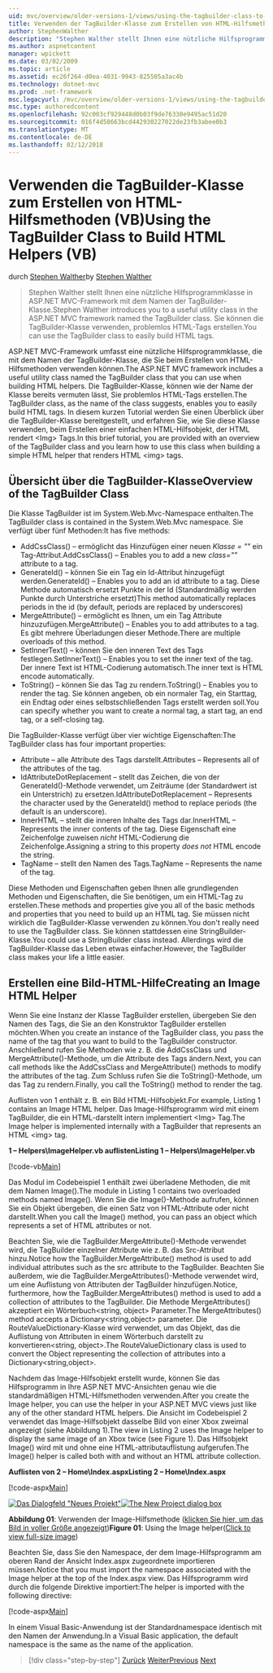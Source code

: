 ```yaml
---
uid: mvc/overview/older-versions-1/views/using-the-tagbuilder-class-to-build-html-helpers-vb
title: Verwenden der TagBuilder-Klasse zum Erstellen von HTML-Hilfsmethoden (VB) | Microsoft Docs
author: StephenWalther
description: "Stephen Walther stellt Ihnen eine nützliche Hilfsprogrammklasse in ASP.NET MVC-Framework mit dem Namen der TagBuilder-Klasse. Sie können einfach die TagBuilder-Klasse, um..."
ms.author: aspnetcontent
manager: wpickett
ms.date: 03/02/2009
ms.topic: article
ms.assetid: ec26f264-d0ea-4031-9943-825505a3ac4b
ms.technology: dotnet-mvc
ms.prod: .net-framework
msc.legacyurl: /mvc/overview/older-versions-1/views/using-the-tagbuilder-class-to-build-html-helpers-vb
msc.type: authoredcontent
ms.openlocfilehash: 92c003cf929448d0b03f9de76330e9495ac51d20
ms.sourcegitcommit: 016f4d58663bcd442930227022de23fb3abee0b3
ms.translationtype: MT
ms.contentlocale: de-DE
ms.lasthandoff: 02/12/2018
---
```

<a name="using-the-tagbuilder-class-to-build-html-helpers-vb"></a><span data-ttu-id="3ff46-104">Verwenden die TagBuilder-Klasse zum Erstellen von HTML-Hilfsmethoden (VB)</span><span class="sxs-lookup"><span data-stu-id="3ff46-104">Using the TagBuilder Class to Build HTML Helpers (VB)</span></span>
====================
<span data-ttu-id="3ff46-105">durch [Stephen Walther](https://github.com/StephenWalther)</span><span class="sxs-lookup"><span data-stu-id="3ff46-105">by [Stephen Walther](https://github.com/StephenWalther)</span></span>

> <span data-ttu-id="3ff46-106">Stephen Walther stellt Ihnen eine nützliche Hilfsprogrammklasse in ASP.NET MVC-Framework mit dem Namen der TagBuilder-Klasse.</span><span class="sxs-lookup"><span data-stu-id="3ff46-106">Stephen Walther introduces you to a useful utility class in the ASP.NET MVC framework named the TagBuilder class.</span></span> <span data-ttu-id="3ff46-107">Sie können die TagBuilder-Klasse verwenden, problemlos HTML-Tags erstellen.</span><span class="sxs-lookup"><span data-stu-id="3ff46-107">You can use the TagBuilder class to easily build HTML tags.</span></span>


<span data-ttu-id="3ff46-108">ASP.NET MVC-Framework umfasst eine nützliche Hilfsprogrammklasse, die mit dem Namen der TagBuilder-Klasse, die Sie beim Erstellen von HTML-Hilfsmethoden verwenden können.</span><span class="sxs-lookup"><span data-stu-id="3ff46-108">The ASP.NET MVC framework includes a useful utility class named the TagBuilder class that you can use when building HTML helpers.</span></span> <span data-ttu-id="3ff46-109">Die TagBuilder-Klasse, können wie der Name der Klasse bereits vermuten lässt, Sie problemlos HTML-Tags erstellen.</span><span class="sxs-lookup"><span data-stu-id="3ff46-109">The TagBuilder class, as the name of the class suggests, enables you to easily build HTML tags.</span></span> <span data-ttu-id="3ff46-110">In diesem kurzen Tutorial werden Sie einen Überblick über die TagBuilder-Klasse bereitgestellt, und erfahren Sie, wie Sie diese Klasse verwenden, beim Erstellen einer einfachen HTML-Hilfsobjekt, der HTML rendert &lt;Img&gt; Tags.</span><span class="sxs-lookup"><span data-stu-id="3ff46-110">In this brief tutorial, you are provided with an overview of the TagBuilder class and you learn how to use this class when building a simple HTML helper that renders HTML &lt;img&gt; tags.</span></span>

## <a name="overview-of-the-tagbuilder-class"></a><span data-ttu-id="3ff46-111">Übersicht über die TagBuilder-Klasse</span><span class="sxs-lookup"><span data-stu-id="3ff46-111">Overview of the TagBuilder Class</span></span>

<span data-ttu-id="3ff46-112">Die Klasse TagBuilder ist im System.Web.Mvc-Namespace enthalten.</span><span class="sxs-lookup"><span data-stu-id="3ff46-112">The TagBuilder class is contained in the System.Web.Mvc namespace.</span></span> <span data-ttu-id="3ff46-113">Sie verfügt über fünf Methoden:</span><span class="sxs-lookup"><span data-stu-id="3ff46-113">It has five methods:</span></span>

- <span data-ttu-id="3ff46-114">AddCssClass() – ermöglicht das Hinzufügen einer neuen *Klasse = ""* ein Tag-Attribut.</span><span class="sxs-lookup"><span data-stu-id="3ff46-114">AddCssClass() – Enables you to add a new *class=""* attribute to a tag.</span></span>
- <span data-ttu-id="3ff46-115">GenerateId() – können Sie ein Tag ein Id-Attribut hinzugefügt werden.</span><span class="sxs-lookup"><span data-stu-id="3ff46-115">GenerateId() – Enables you to add an id attribute to a tag.</span></span> <span data-ttu-id="3ff46-116">Diese Methode automatisch ersetzt Punkte in der Id (Standardmäßig werden Punkte durch Unterstriche ersetzt)</span><span class="sxs-lookup"><span data-stu-id="3ff46-116">This method automatically replaces periods in the id (by default, periods are replaced by underscores)</span></span>
- <span data-ttu-id="3ff46-117">MergeAttribute() – ermöglicht es Ihnen, um ein Tag Attribute hinzuzufügen.</span><span class="sxs-lookup"><span data-stu-id="3ff46-117">MergeAttribute() – Enables you to add attributes to a tag.</span></span> <span data-ttu-id="3ff46-118">Es gibt mehrere Überladungen dieser Methode.</span><span class="sxs-lookup"><span data-stu-id="3ff46-118">There are multiple overloads of this method.</span></span>
- <span data-ttu-id="3ff46-119">SetInnerText() – können Sie den inneren Text des Tags festlegen.</span><span class="sxs-lookup"><span data-stu-id="3ff46-119">SetInnerText() – Enables you to set the inner text of the tag.</span></span> <span data-ttu-id="3ff46-120">Der innere Text ist HTML-Codierung automatisch.</span><span class="sxs-lookup"><span data-stu-id="3ff46-120">The inner text is HTML encode automatically.</span></span>
- <span data-ttu-id="3ff46-121">ToString() – können Sie das Tag zu rendern.</span><span class="sxs-lookup"><span data-stu-id="3ff46-121">ToString() – Enables you to render the tag.</span></span> <span data-ttu-id="3ff46-122">Sie können angeben, ob ein normaler Tag, ein Starttag, ein Endtag oder eines selbstschließenden Tags erstellt werden soll.</span><span class="sxs-lookup"><span data-stu-id="3ff46-122">You can specify whether you want to create a normal tag, a start tag, an end tag, or a self-closing tag.</span></span>
  

<span data-ttu-id="3ff46-123">Die TagBuilder-Klasse verfügt über vier wichtige Eigenschaften:</span><span class="sxs-lookup"><span data-stu-id="3ff46-123">The TagBuilder class has four important properties:</span></span>

- <span data-ttu-id="3ff46-124">Attribute – alle Attribute des Tags darstellt.</span><span class="sxs-lookup"><span data-stu-id="3ff46-124">Attributes – Represents all of the attributes of the tag.</span></span>
- <span data-ttu-id="3ff46-125">IdAttributeDotReplacement – stellt das Zeichen, die von der GenerateId()-Methode verwendet, um Zeiträume (der Standardwert ist ein Unterstrich) zu ersetzen.</span><span class="sxs-lookup"><span data-stu-id="3ff46-125">IdAttributeDotReplacement – Represents the character used by the GenerateId() method to replace periods (the default is an underscore).</span></span>
- <span data-ttu-id="3ff46-126">InnerHTML – stellt die inneren Inhalte des Tags dar.</span><span class="sxs-lookup"><span data-stu-id="3ff46-126">InnerHTML – Represents the inner contents of the tag.</span></span> <span data-ttu-id="3ff46-127">Diese Eigenschaft eine Zeichenfolge zuweisen *nicht* HTML-Codierung die Zeichenfolge.</span><span class="sxs-lookup"><span data-stu-id="3ff46-127">Assigning a string to this property *does not* HTML encode the string.</span></span>
- <span data-ttu-id="3ff46-128">TagName – stellt den Namen des Tags.</span><span class="sxs-lookup"><span data-stu-id="3ff46-128">TagName – Represents the name of the tag.</span></span>

<span data-ttu-id="3ff46-129">Diese Methoden und Eigenschaften geben Ihnen alle grundlegenden Methoden und Eigenschaften, die Sie benötigen, um ein HTML-Tag zu erstellen.</span><span class="sxs-lookup"><span data-stu-id="3ff46-129">These methods and properties give you all of the basic methods and properties that you need to build up an HTML tag.</span></span> <span data-ttu-id="3ff46-130">Sie müssen nicht wirklich die TagBuilder-Klasse verwenden zu können.</span><span class="sxs-lookup"><span data-stu-id="3ff46-130">You don't really need to use the TagBuilder class.</span></span> <span data-ttu-id="3ff46-131">Sie können stattdessen eine StringBuilder-Klasse.</span><span class="sxs-lookup"><span data-stu-id="3ff46-131">You could use a StringBuilder class instead.</span></span> <span data-ttu-id="3ff46-132">Allerdings wird die TagBuilder-Klasse das Leben etwas einfacher.</span><span class="sxs-lookup"><span data-stu-id="3ff46-132">However, the TagBuilder class makes your life a little easier.</span></span>

## <a name="creating-an-image-html-helper"></a><span data-ttu-id="3ff46-133">Erstellen eine Bild-HTML-Hilfe</span><span class="sxs-lookup"><span data-stu-id="3ff46-133">Creating an Image HTML Helper</span></span>

<span data-ttu-id="3ff46-134">Wenn Sie eine Instanz der Klasse TagBuilder erstellen, übergeben Sie den Namen des Tags, die Sie an den Konstruktor TagBuilder erstellen möchten.</span><span class="sxs-lookup"><span data-stu-id="3ff46-134">When you create an instance of the TagBuilder class, you pass the name of the tag that you want to build to the TagBuilder constructor.</span></span> <span data-ttu-id="3ff46-135">Anschließend rufen Sie Methoden wie z. B. die AddCssClass und MergeAttribute()-Methode, um die Attribute des Tags ändern.</span><span class="sxs-lookup"><span data-stu-id="3ff46-135">Next, you can call methods like the AddCssClass and MergeAttribute() methods to modify the attributes of the tag.</span></span> <span data-ttu-id="3ff46-136">Zum Schluss rufen Sie die ToString()-Methode, um das Tag zu rendern.</span><span class="sxs-lookup"><span data-stu-id="3ff46-136">Finally, you call the ToString() method to render the tag.</span></span>

<span data-ttu-id="3ff46-137">Auflisten von 1 enthält z. B. ein Bild HTML-Hilfsobjekt.</span><span class="sxs-lookup"><span data-stu-id="3ff46-137">For example, Listing 1 contains an Image HTML helper.</span></span> <span data-ttu-id="3ff46-138">Das Image-Hilfsprogramm wird mit einem TagBuilder, die ein HTML-darstellt intern implementiert &lt;Img&gt; Tag.</span><span class="sxs-lookup"><span data-stu-id="3ff46-138">The Image helper is implemented internally with a TagBuilder that represents an HTML &lt;img&gt; tag.</span></span>

<span data-ttu-id="3ff46-139">**1 – Helpers\ImageHelper.vb auflisten**</span><span class="sxs-lookup"><span data-stu-id="3ff46-139">**Listing 1 – Helpers\ImageHelper.vb**</span></span>

[!code-vb[Main](using-the-tagbuilder-class-to-build-html-helpers-vb/samples/sample1.vb)]

<span data-ttu-id="3ff46-140">Das Modul im Codebeispiel 1 enthält zwei überladene Methoden, die mit dem Namen Image().</span><span class="sxs-lookup"><span data-stu-id="3ff46-140">The module in Listing 1 contains two overloaded methods named Image().</span></span> <span data-ttu-id="3ff46-141">Wenn Sie die Image()-Methode aufrufen, können Sie ein Objekt übergeben, die einen Satz von HTML-Attribute oder nicht darstellt.</span><span class="sxs-lookup"><span data-stu-id="3ff46-141">When you call the Image() method, you can pass an object which represents a set of HTML attributes or not.</span></span>

<span data-ttu-id="3ff46-142">Beachten Sie, wie die TagBuilder.MergeAttribute()-Methode verwendet wird, die TagBuilder einzelner Attribute wie z. B. das Src-Attribut hinzu.</span><span class="sxs-lookup"><span data-stu-id="3ff46-142">Notice how the TagBuilder.MergeAttribute() method is used to add individual attributes such as the src attribute to the TagBuilder.</span></span> <span data-ttu-id="3ff46-143">Beachten Sie außerdem, wie die TagBuilder.MergeAttributes()-Methode verwendet wird, um eine Auflistung von Attributen der TagBuilder hinzufügen.</span><span class="sxs-lookup"><span data-stu-id="3ff46-143">Notice, furthermore, how the TagBuilder.MergeAttributes() method is used to add a collection of attributes to the TagBuilder.</span></span> <span data-ttu-id="3ff46-144">Die Methode MergeAttributes() akzeptiert ein Wörterbuch&lt;string, object&gt; Parameter.</span><span class="sxs-lookup"><span data-stu-id="3ff46-144">The MergeAttributes() method accepts a Dictionary&lt;string,object&gt; parameter.</span></span> <span data-ttu-id="3ff46-145">Die RouteValueDictionary-Klasse wird verwendet, um das Objekt, das die Auflistung von Attributen in einem Wörterbuch darstellt zu konvertieren&lt;string, object&gt;.</span><span class="sxs-lookup"><span data-stu-id="3ff46-145">The RouteValueDictionary class is used to convert the Object representing the collection of attributes into a Dictionary&lt;string,object&gt;.</span></span>

<span data-ttu-id="3ff46-146">Nachdem das Image-Hilfsobjekt erstellt wurde, können Sie das Hilfsprogramm in Ihre ASP.NET MVC-Ansichten genau wie die standardmäßigen HTML-Hilfsmethoden verwenden.</span><span class="sxs-lookup"><span data-stu-id="3ff46-146">After you create the Image helper, you can use the helper in your ASP.NET MVC views just like any of the other standard HTML helpers.</span></span> <span data-ttu-id="3ff46-147">Die Ansicht im Codebeispiel 2 verwendet das Image-Hilfsobjekt dasselbe Bild von einer Xbox zweimal angezeigt (siehe Abbildung 1).</span><span class="sxs-lookup"><span data-stu-id="3ff46-147">The view in Listing 2 uses the Image helper to display the same image of an Xbox twice (see Figure 1).</span></span> <span data-ttu-id="3ff46-148">Das Hilfsobjekt Image() wird mit und ohne eine HTML-attributauflistung aufgerufen.</span><span class="sxs-lookup"><span data-stu-id="3ff46-148">The Image() helper is called both with and without an HTML attribute collection.</span></span>

<span data-ttu-id="3ff46-149">**Auflisten von 2 – Home\Index.aspx**</span><span class="sxs-lookup"><span data-stu-id="3ff46-149">**Listing 2 – Home\Index.aspx**</span></span>

[!code-aspx[Main](using-the-tagbuilder-class-to-build-html-helpers-vb/samples/sample2.aspx)]


<span data-ttu-id="3ff46-150">[![Das Dialogfeld "Neues Projekt"](using-the-tagbuilder-class-to-build-html-helpers-vb/_static/image1.jpg)](using-the-tagbuilder-class-to-build-html-helpers-vb/_static/image1.png)</span><span class="sxs-lookup"><span data-stu-id="3ff46-150">[![The New Project dialog box](using-the-tagbuilder-class-to-build-html-helpers-vb/_static/image1.jpg)](using-the-tagbuilder-class-to-build-html-helpers-vb/_static/image1.png)</span></span>

<span data-ttu-id="3ff46-151">**Abbildung 01**: Verwenden der Image-Hilfsmethode ([klicken Sie hier, um das Bild in voller Größe angezeigt](using-the-tagbuilder-class-to-build-html-helpers-vb/_static/image2.png))</span><span class="sxs-lookup"><span data-stu-id="3ff46-151">**Figure 01**: Using the Image helper([Click to view full-size image](using-the-tagbuilder-class-to-build-html-helpers-vb/_static/image2.png))</span></span>


<span data-ttu-id="3ff46-152">Beachten Sie, dass Sie den Namespace, der dem Image-Hilfsprogramm am oberen Rand der Ansicht Index.aspx zugeordnete importieren müssen.</span><span class="sxs-lookup"><span data-stu-id="3ff46-152">Notice that you must import the namespace associated with the Image helper at the top of the Index.aspx view.</span></span> <span data-ttu-id="3ff46-153">Das Hilfsprogramm wird durch die folgende Direktive importiert:</span><span class="sxs-lookup"><span data-stu-id="3ff46-153">The helper is imported with the following directive:</span></span>

[!code-aspx[Main](using-the-tagbuilder-class-to-build-html-helpers-vb/samples/sample3.aspx)]

<span data-ttu-id="3ff46-154">In einem Visual Basic-Anwendung ist der Standardnamespace identisch mit den Namen der Anwendung.</span><span class="sxs-lookup"><span data-stu-id="3ff46-154">In a Visual Basic application, the default namespace is the same as the name of the application.</span></span>

>[!div class="step-by-step"]
<span data-ttu-id="3ff46-155">[Zurück](creating-custom-html-helpers-vb.md)
[Weiter](creating-page-layouts-with-view-master-pages-vb.md)</span><span class="sxs-lookup"><span data-stu-id="3ff46-155">[Previous](creating-custom-html-helpers-vb.md)
[Next](creating-page-layouts-with-view-master-pages-vb.md)</span></span>
